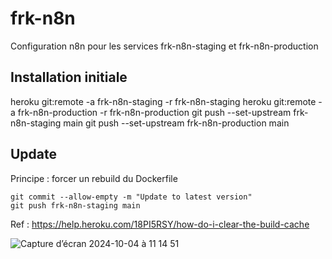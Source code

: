 # frk-n8n

Configuration n8n pour les services frk-n8n-staging et frk-n8n-production

## Installation initiale

heroku git:remote -a frk-n8n-staging -r frk-n8n-staging
heroku git:remote -a frk-n8n-production -r frk-n8n-production
git push --set-upstream frk-n8n-staging main
git push --set-upstream frk-n8n-production main

## Update

Principe : forcer un rebuild du Dockerfile

```
git commit --allow-empty -m "Update to latest version"
git push frk-n8n-staging main
```

Ref : https://help.heroku.com/18PI5RSY/how-do-i-clear-the-build-cache

![Capture d’écran 2024-10-04 à 11 14 51](https://github.com/user-attachments/assets/142ed52d-5df8-4848-a334-8e3073210bf4)
